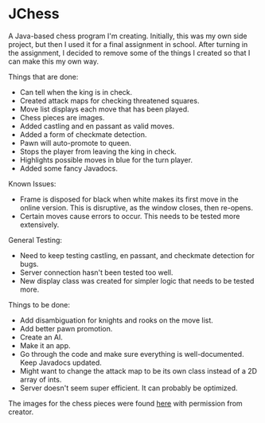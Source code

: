 JChess
=======

A Java-based chess program I'm creating.
Initially, this was my own side project, but then I used it for a final assignment in school.
After turning in the assignment, I decided to remove some of the things I created so that I can make this my own way.

Things that are done:
- Can tell when the king is in check.
- Created attack maps for checking threatened squares.
- Move list displays each move that has been played.
- Chess pieces are images.
- Added castling and en passant as valid moves.
- Added a form of checkmate detection.
- Pawn will auto-promote to queen.
- Stops the player from leaving the king in check.
- Highlights possible moves in blue for the turn player.
- Added some fancy Javadocs.

Known Issues:
- Frame is disposed for black when white makes its first move in the online version. This is disruptive, as the window closes, then re-opens.
- Certain moves cause errors to occur. This needs to be tested more extensively.

General Testing:
- Need to keep testing castling, en passant, and checkmate detection for bugs.
- Server connection hasn't been tested too well.
- New display class was created for simpler logic that needs to be tested more.

Things to be done:
- Add disambiguation for knights and rooks on the move list.
- Add better pawn promotion.
- Create an AI.
- Make it an app.
- Go through the code and make sure everything is well-documented. Keep Javadocs updated.
- Might want to change the attack map to be its own class instead of a 2D array of ints.
- Server doesn't seem super efficient. It can probably be optimized.

The images for the chess pieces were found [here](http://ixian.com/chess/) with permission from creator.
